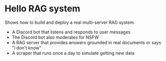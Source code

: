 # Hello RAG system

Shows how to build and deploy a real multi-server RAG system.

- A Discord bot that listens and responds to user messages
- The Discord bot also moderates for NSFW
- A RAG server that provides answers grounded in real documents or says "i don't know"
- A scraper that runs once a day to simulate getting new data